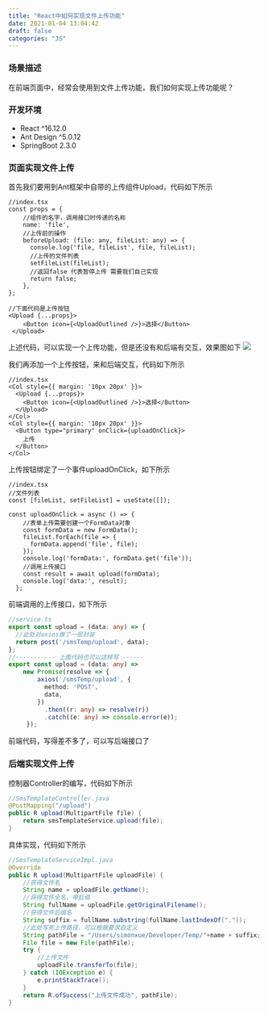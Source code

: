 ```yaml
---
title: "React中如何实现文件上传功能"
date: 2021-01-04 13:04:42
draft: false
categories: "JS"
---
```


### 场景描述
在前端页面中，经常会使用到文件上传功能，我们如何实现上传功能呢？

### 开发环境
* React ^16.12.0
* Ant Design ^5.0.12
* SpringBoot 2.3.0

### 页面实现文件上传
首先我们要用到Ant框架中自带的上传组件Upload，代码如下所示
``` tsx
//index.tsx
const props = {
    //组件的名字，调用接口时传递的名称
    name: 'file',
    //上传前的操作
    beforeUpload: (file: any, fileList: any) => {
      console.log('file, fileList', file, fileList);
      //上传的文件列表  
      setFileList(fileList);
      //返回false 代表暂停上传 需要我们自己实现
      return false;
    },
};

//下面代码是上传按钮
<Upload {...props}>
    <Button icon={<UploadOutlined />}>选择</Button>
 </Upload>
```
上述代码，可以实现一个上传功能，但是还没有和后端有交互，效果图如下
![](https://xueyao.oss-cn-hangzhou.aliyuncs.com/2021/1/20210121213849699_1070937386.png?x-oss-process=style/logo)

我们再添加一个上传按钮，来和后端交互，代码如下所示
```tsx
//index.tsx
<Col style={{ margin: '10px 20px' }}>
  <Upload {...props}>
    <Button icon={<UploadOutlined />}>选择</Button>
  </Upload>
</Col>
<Col style={{ margin: '10px 20px' }}>
  <Button type="primary" onClick={uploadOnClick}>
    上传
  </Button>
</Col>
```

上传按钮绑定了一个事件uploadOnClick，如下所示
``` tsx
//index.tsx
//文件列表
const [fileList, setFileList] = useState([]);

const uploadOnClick = async () => {
    //表单上传需要创建一个FormData对象
    const formData = new FormData();
    fileList.forEach(file => {
      formData.append('file', file);
    });
    console.log('formData:', formData.get('file'));
    //调用上传接口
    const result = await upload(formData);
    console.log('data:', result);
  };
```
前端调用的上传接口，如下所示
``` ts
//service.ts
export const upload = (data: any) => {
  //此处对axios做了一层封装
  return post('/smsTemp/upload', data);
};
//----------- 上面代码也可以这样写 ------
export const upload = (data: any) =>
    new Promise(resolve => {
        axios('/smsTemp/upload', {
          method: 'POST',
          data,
        })
          .then((r: any) => resolve(r))
          .catch((e: any) => console.error(e));
     });
```
前端代码，写得差不多了，可以写后端接口了

### 后端实现文件上传

控制器Controller的编写，代码如下所示
``` java
//SmsTemplateController.java
@PostMapping("/upload")
public R upload(MultipartFile file) {
    return smsTemplateService.upload(file);
}
```

具体实现，代码如下所示  

``` java
//SmsTemplateServiceImpl.java
@Override
public R upload(MultipartFile uploadFile) {
    //获得文件名        
    String name = uploadFile.getName();
    //获得文件全名，带后缀
    String fullName = uploadFile.getOriginalFilename();
    //获得文件后缀名
    String suffix = fullName.substring(fullName.lastIndexOf("."));
    //此处写死上传路径，可以根据要求自定义
    String pathFile = "/Users/simonxue/Developer/Temp/"+name + suffix;
    File file = new File(pathFile);
    try {
        //上传文件
        uploadFile.transferTo(file);
    } catch (IOException e) {
        e.printStackTrace();
    }
    return R.ofSuccess("上传文件成功", pathFile);
}
```
